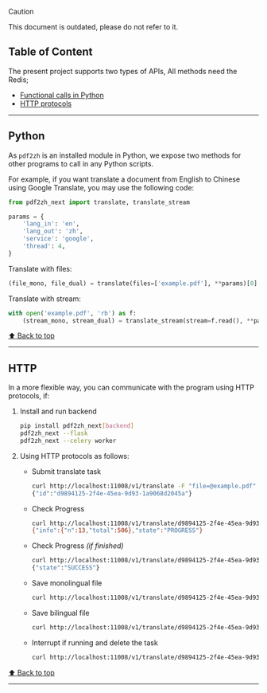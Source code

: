 <!-- CHUNK ID: chunk_F2495A85  CHUNK TYPE: blockquote START_LINE:1 -->
> [!CAUTION]
>
> This document is outdated, please do not refer to it.

<!-- CHUNK ID: chunk_3CA8722C  CHUNK TYPE: paragraph START_LINE:5 -->
<h2 id="toc">Table of Content</h2>
The present project supports two types of APIs, All methods need the Redis;

<!-- CHUNK ID: chunk_AE8C8A31  CHUNK TYPE: list START_LINE:8 -->
- [Functional calls in Python](#api-python)
- [HTTP protocols](#api-http)

<!-- CHUNK ID: h_rule_b6918359  CHUNK TYPE: h_rule START_LINE:11 -->
---

<!-- CHUNK ID: chunk_1C2FD3FE  CHUNK TYPE: paragraph START_LINE:13 -->
<h2 id="api-python">Python</h2>

As `pdf2zh` is an installed module in Python, we expose two methods for other programs to call in any Python scripts.

For example, if you want translate a document from English to Chinese using Google Translate, you may use the following code:

<!-- CHUNK ID: chunk_7A13B606  CHUNK TYPE: code_block START_LINE:19 -->
```python
from pdf2zh_next import translate, translate_stream

params = {
    'lang_in': 'en',
    'lang_out': 'zh',
    'service': 'google',
    'thread': 4,
}
```
<!-- CHUNK ID: chunk_2DB09B71  CHUNK TYPE: paragraph START_LINE:29 -->
Translate with files:
<!-- CHUNK ID: chunk_1F8B4E30  CHUNK TYPE: code_block START_LINE:30 -->
```python
(file_mono, file_dual) = translate(files=['example.pdf'], **params)[0]
```
<!-- CHUNK ID: chunk_8C07F04C  CHUNK TYPE: paragraph START_LINE:33 -->
Translate with stream:
<!-- CHUNK ID: chunk_258306A3  CHUNK TYPE: code_block START_LINE:34 -->
```python
with open('example.pdf', 'rb') as f:
    (stream_mono, stream_dual) = translate_stream(stream=f.read(), **params)
```

<!-- CHUNK ID: chunk_F1B6ECA2  CHUNK TYPE: paragraph START_LINE:39 -->
[⬆️ Back to top](#toc)

<!-- CHUNK ID: h_rule_e40c339f  CHUNK TYPE: h_rule START_LINE:41 -->
---

<!-- CHUNK ID: chunk_F96246D5  CHUNK TYPE: paragraph START_LINE:43 -->
<h2 id="api-http">HTTP</h2>

In a more flexible way, you can communicate with the program using HTTP protocols, if:

<!-- CHUNK ID: chunk_5C9E9558  CHUNK TYPE: list START_LINE:47 -->
1. Install and run backend

   ```bash
   pip install pdf2zh_next[backend]
   pdf2zh_next --flask
   pdf2zh_next --celery worker
   ```

2. Using HTTP protocols as follows:

   - Submit translate task

     ```bash
     curl http://localhost:11008/v1/translate -F "file=@example.pdf" -F "data={\"lang_in\":\"en\",\"lang_out\":\"zh\",\"service\":\"google\",\"thread\":4}"
     {"id":"d9894125-2f4e-45ea-9d93-1a9068d2045a"}
     ```

   - Check Progress

     ```bash
     curl http://localhost:11008/v1/translate/d9894125-2f4e-45ea-9d93-1a9068d2045a
     {"info":{"n":13,"total":506},"state":"PROGRESS"}
     ```

   - Check Progress _(if finished)_

     ```bash
     curl http://localhost:11008/v1/translate/d9894125-2f4e-45ea-9d93-1a9068d2045a
     {"state":"SUCCESS"}
     ```

   - Save monolingual file

     ```bash
     curl http://localhost:11008/v1/translate/d9894125-2f4e-45ea-9d93-1a9068d2045a/mono --output example-mono.pdf
     ```

   - Save bilingual file

     ```bash
     curl http://localhost:11008/v1/translate/d9894125-2f4e-45ea-9d93-1a9068d2045a/dual --output example-dual.pdf
     ```

   - Interrupt if running and delete the task
     ```bash
     curl http://localhost:11008/v1/translate/d9894125-2f4e-45ea-9d93-1a9068d2045a -X DELETE
     ```

<!-- CHUNK ID: chunk_F1B6ECA2  CHUNK TYPE: paragraph START_LINE:95 -->
[⬆️ Back to top](#toc)

<!-- CHUNK ID: h_rule_13e498e3  CHUNK TYPE: h_rule START_LINE:97 -->
---
